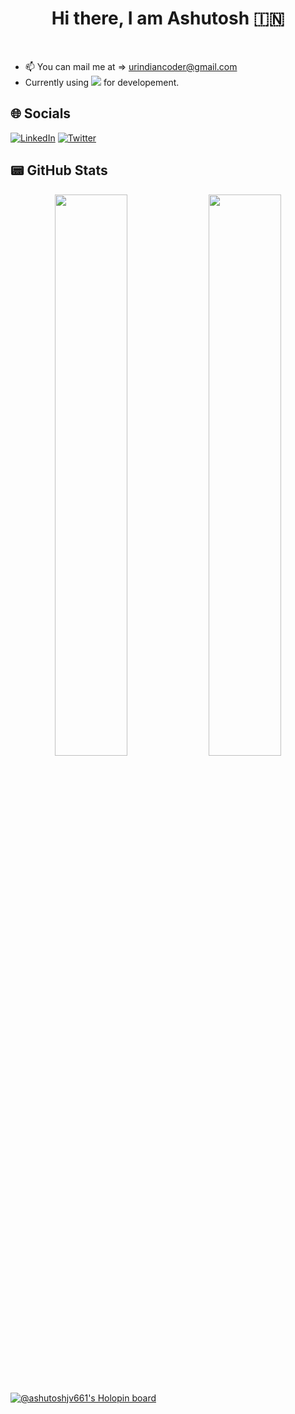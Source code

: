 <h1 align="center"> Hi there, I am Ashutosh 🇮🇳
</h1>
&nbsp;

- 📫 You can mail me at => urindiancoder@gmail.com
- Currently using <img src="https://img.shields.io/badge/Apple-MacBook_Pro_2019-333333?style=for-the-badge&logo=apple&logoColor=white"/> for developement.


## 🌐 Socials
[![LinkedIn](https://img.shields.io/badge/LinkedIn-0077B5?style=for-the-badge&logo=linkedin&logoColor=white)](https://www.linkedin.com/in/ashutoshjadhav661) [![Twitter](https://img.shields.io/twitter/follow/ashutoshjv_?logo=Twitter&style=for-the-badge)](https://twitter.com/ashutoshjv_)
&nbsp;
## 📟 GitHub Stats
<p align="center">
	<img width="48%" src="https://github-readme-stats.vercel.app/api?username=ashutoshjv661&show_icons=true&theme=vue" />
	<img width="48%" src="https://github-readme-streak-stats.herokuapp.com/?user=ashutoshjv661&theme=vue" />
</p>

&nbsp;

[![@ashutoshjv661's Holopin board](https://holopin.me/ashutoshjv661)](https://holopin.io/@ashutoshjv661)
